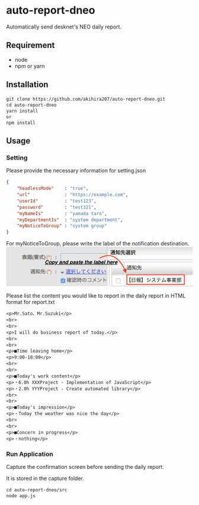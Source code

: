 # auto-report-dneo
Automatically send desknet's NEO daily report.

## Requirement
- node
- npm or yarn

## Installation
```
git clone https://github.com/akihira207/auto-report-dneo.git
cd auto-report-dneo
yarn install
or
npm install
```
## Usage
### Setting
Please provide the necessary information for setting.json
```json
{
    "headlessMode"    : "true",
    "url"             : "https://example.com",
    "userId"          : "test123",
    "password"        : "test321",
    "myNameIs"        : "yamada taro",
    "myDepartmentIs"  : "system department",
    "myNoticeToGroup" : "system group"
}
```
For myNoticeToGroup, please write the label of the notification destination.
![Setting point of myNoticeToGroup](https://github.com/akihira207/auto-report-dneo/blob/images/noriceToGroup.png "myNoticeToGroup")

Please list the content you would like to report in the daily report in HTML format for report.txt
```txt
<p>Mr.Sato、Mr.Suzuki</p>
<br>
<br>
<p>I will do business report of today.</p>
<br>
<br>
<p>■Time leaving home</p>
<p>9:00-18:00</p>
<br>
<br>
<p>■Today's work content</p>
<p>・6.0h XXXProject - Implementation of JavaScript</p>
<p>・2.0h YYYProject - Create automated library</p>
<br>
<br>
<p>■Today's impression</p>
<p>・Today the weather was nice the day</p>
<br>
<br>
<p>■Concern in progress</p>
<p>・nothing</p>
```

### Run Application
Capture the confirmation screen before sending the daily report.

It is stored in the capture folder.
```
cd auto-report-dneo/src
node app.js
```
